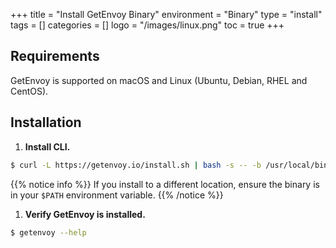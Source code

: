 +++
title = "Install GetEnvoy Binary"
environment = "Binary"
type = "install"
tags = []
categories = []
logo = "/images/linux.png"
toc = true
+++

## Requirements ##

GetEnvoy is supported on macOS and Linux (Ubuntu, Debian, RHEL and CentOS).

## Installation ##

1. **Install CLI.**
```sh
$ curl -L https://getenvoy.io/install.sh | bash -s -- -b /usr/local/bin
```
{{% notice info %}}
If you install to a different location, ensure the binary is in your `$PATH` environment variable.
{{% /notice %}}

1. **Verify GetEnvoy is installed.**
```sh
$ getenvoy --help
```
